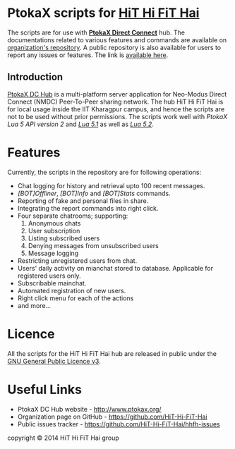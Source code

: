 # PtokaX scripts for [HiT Hi FiT Hai][1]

The scripts are for use with **[PtokaX Direct Connect][2]** hub. The documentations related to various features and commands are available on [organization's repository][3]. A public repository is also available for users to report any issues or features. The link is [available here][4].

## Introduction

[PtokaX DC Hub][2] is a multi-platform server application for Neo-Modus Direct Connect (NMDC) Peer-To-Peer sharing network. The hub HiT Hi FiT Hai is for local usage inside the IIT Kharagpur campus, and hence the scripts are not to be used without prior permissions. The scripts work well with *PtokaX Lua 5 API version 2* and [*Lua 5.1*][5] as well as [*Lua 5.2*][6].

# Features

Currently, the scripts in the repository are for following operations:

- Chat logging for history and retrieval upto 100 recent messages.
- *[BOT]Offliner*, *[BOT]Info* and *[BOT]Stats* commands.
- Reporting of fake and personal files in share.
- Integrating the report commands into right click.
- Four separate chatrooms; supporting:
  1. Anonymous chats
  2. User subscription
  3. Listing subscribed users
  4. Denying messages from unsubscribed users
  5. Message logging
- Restricting unregistered users from chat.
- Users' daily activity on mianchat stored to database. Applicable for registered users only.
- Subscribable mainchat.
- Automated registration of new users.
- Right click menu for each of the actions
- and more...

# Licence

All the scripts for the HiT Hi FiT Hai hub are released in public under the [GNU General Public Licence v3][7].

# Useful Links

- PtokaX DC Hub website - http://www.ptokax.org/
- Organization page on GitHub - https://github.com/HiT-Hi-FiT-Hai
- Public issues tracker - https://github.com/HiT-Hi-FiT-Hai/hhfh-issues

copyright © 2014 HiT Hi FiT Hai group

  [1]: https://github.com/HiT-Hi-FiT-Hai "Organization page"
  [2]: http://www.ptokax.org/ "PtokaX Direct Connect Hub"
  [3]: https://github.com/HiT-Hi-FiT-Hai/hhfh-docs "Documentation repository"
  [4]: https://github.com/HiT-Hi-FiT-Hai/hhfh-issues "Issues"
  [5]: http://www.lua.org/versions.html#5.1 "Lua 5.1"
  [6]: http://www.lua.org/versions.html#5.2 "Lua 5.2"
  [7]: https://github.com/HiT-Hi-FiT-Hai/ptokax-scripts/blob/master/LICENCE.txt
